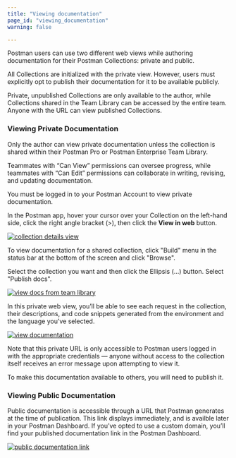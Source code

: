 ```yaml
---
title: "Viewing documentation"
page_id: "viewing_documentation"
warning: false

---
```

Postman users can use two different web views while authoring documentation for their Postman Collections: private and public. 

All Collections are initialized with the private view. However, users must explicitly opt to publish their documentation for it to be available publicly. 

Private, unpublished Collections are only available to the author, while Collections shared in the Team Library can be accessed by the entire team. Anyone with the URL can view published Collections.

### Viewing Private Documentation

Only the author can view private documentation unless the collection is shared within their Postman Pro or Postman Enterprise Team Library. 

Teammates with “Can View” permissions can oversee progress, while teammates with “Can Edit” permissions can collaborate in writing, revising, and updating documentation. 

You must be logged in to your Postman Account to view private documentation.

In the Postman app, hover your cursor over your Collection on the left-hand side, click the right angle bracket (>), then click the **View in web** button. 

[![collection details view](https://assets.postman.com/postman-docs/WS-docs-private-view.png)](https://assets.postman.com/postman-docs/WS-docs-private-view.png)

To view documentation for a shared collection, click "Build" menu in the status bar at the bottom of the screen and click "Browse".

Select the collection you want and then click the Ellipsis (...) button. Select "Publish docs". 

[![view docs from team library](https://assets.postman.com/postman-docs/WS-collection-pub-docs.png)](https://assets.postman.com/postman-docs/WS-collection-pub-docs.png)

In this private web view, you’ll be able to see each request in the collection, their descriptions, and code snippets generated from the environment and the language you’ve selected.

[![view documentation](https://assets.postman.com/postman-docs/docs-viewing.png)](https://assets.postman.com/postman-docs/docs-viewing.png)

Note that this private URL is only accessible to Postman users logged in with the appropriate credentials — anyone without access to the collection itself receives an error message upon attempting to view it.

To make this documentation available to others, you will need to publish it.

### Viewing Public Documentation

Public documentation is accessible through a URL that Postman generates at the time of publication. This link displays immediately, and is availble later in your Postman Dashboard. If you’ve opted to use a custom domain, you’ll find your published documentation link in the Postman Dashboard.

[![public documentation link](https://assets.postman.com/postman-docs/docs-public-view.png)](https://assets.postman.com/postman-docs/docs-public-view.png)










